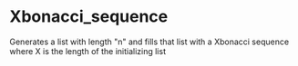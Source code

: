 # Xbonacci_sequence
Generates a list with length "n" and fills that list with a Xbonacci sequence where X is the length of the initializing list
